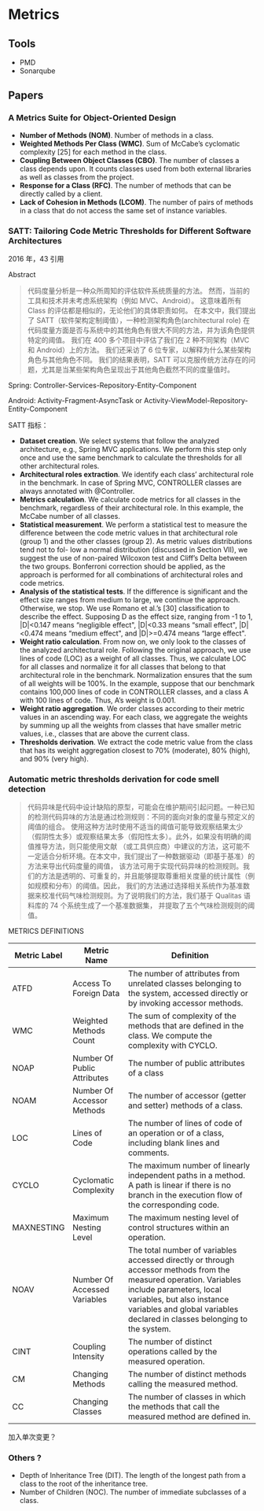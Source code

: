 # Metrics

## Tools

- PMD
- Sonarqube

## Papers

### A Metrics Suite for Object-Oriented Design

- **Number of Methods (NOM)**. Number of methods in a class.
- **Weighted Methods Per Class (WMC)**. Sum of McCabe’s cyclomatic complexity [25] for each method in the class.
- **Coupling Between Object Classes (CBO)**. The number of classes a class depends upon. It counts classes used from
  both external libraries as well as classes from the project.
- **Response for a Class (RFC)**. The number of methods that can be directly called by a client.
- **Lack of Cohesion in Methods (LCOM)**. The number of pairs of methods in a class that do not access the same set of
  instance variables.

### SATT: Tailoring Code Metric Thresholds for Different Software Architectures

2016 年，43 引用

Abstract

> 代码度量分析是一种众所周知的评估软件系统质量的方法。 然而，当前的工具和技术并未考虑系统架构（例如 MVC、Android）。
> 这意味着所有 Class 的评估都是相似的，无论他们的具体职责如何。 在本文中，我们提出了
> SATT（软件架构定制阈值），一种检测架构角色(architectural role)
> 在代码度量方面是否与系统中的其他角色有很大不同的方法，并为该角色提供特定的阈值。
> 我们在 400 多个项目中评估了我们在 2 种不同架构（MVC 和 Android）上的方法。 我们还采访了 6 位专家，以解释为什么某些架构角色与其他角色不同。
> 我们的结果表明，SATT 可以克服传统方法存在的问题，尤其是当某些架构角色呈现出于其他角色截然不同的度量值时。

Spring: Controller-Services-Repository-Entity-Component

Android: Activity-Fragment-AsyncTask or Activity-ViewModel-Repository-Entity-Component

SATT 指标：

- **Dataset creation**. We select systems that follow the analyzed architecture, e.g., Spring MVC applications. We
  perform this step only once and use the same benchmark to calculate the thresholds for all other architectural roles.
- **Architectural roles extraction**. We identify each class’ architectural role in the benchmark. In case of Spring
  MVC, CONTROLLER classes are always annotated with @Controller.
- **Metrics calculation**. We calculate code metrics for all classes in the benchmark, regardless of their architectural
  role. In this example, the McCabe number of all classes.
- **Statistical measurement**. We perform a statistical test to measure the difference between the code metric values in
  that architectural role (group 1) and the other classes (group 2). As metric values distributions tend not to fol- low
  a normal distribution (discussed in Section VII), we suggest the use of non-paired Wilcoxon test and Cliff’s Delta
  between the two groups. Bonferroni correction should be applied, as the approach is performed for all combinations of
  architectural roles and code metrics.
- **Analysis of the statistical tests**. If the difference is significant and the effect size ranges from medium to
  large, we continue the approach. Otherwise, we stop. We use Romano et al.’s [30] classification to describe the
  effect. Supposing D as the effect size, ranging from -1 to 1, |D|<0.147 means “negligible effect", |D|<0.33 means
  “small effect", |D|<0.474 means “medium effect", and |D|>=0.474 means “large effect".
- **Weight ratio calculation**. From now on, we only look to the classes of the analyzed architectural role. Following
  the original approach, we use lines of code (LOC) as a weight of all classes. Thus, we calculate LOC for all classes
  and normalize it for all classes that belong to that architectural role in the benchmark. Normalization ensures that
  the sum of all weights will be 100%. In the example, suppose that our benchmark contains 100,000 lines of code in
  CONTROLLER classes, and a class A with 100 lines of code. Thus, A’s weight is 0.001.
- **Weight ratio aggregation**. We order classes according to their metric values in an ascending way. For each class,
  we aggregate the weights by summing up all the weights from classes that have smaller metric values, i.e., classes
  that are above the current class.
- **Thresholds derivation**. We extract the code metric value from the class that has its weight aggregation closest to
  70% (moderate), 80% (high), and 90% (very high).

### Automatic metric thresholds derivation for code smell detection

> 代码异味是代码中设计缺陷的原型，可能会在维护期间引起问题。一种已知的检测代码异味的方法是通过检测规则：不同的面向对象的度量与预定义的阈值的组合。
> 使用这种方法时使用不适当的阈值可能导致观察结果太少（假阴性太多）或观察结果太多（假阳性太多）。此外，如果没有明确的阈值推导方法，则只能使用文献
> （或工具供应商）中建议的方法，这可能不一定适合分析环境。在本文中，我们提出了一种数据驱动（即基于基准）的方法来导出代码度量的阈值，
> 该方法可用于实现代码异味的检测规则。我们的方法是透明的、可重复的，并且能够提取尊重相关度量的统计属性（例如规模和分布）的阈值。因此，
> 我们的方法通过选择相关系统作为基准数据来校准代码气味检测规则。为了说明我们的方法，我们基于 Qualitas 语料库的 74 个系统生成了一个基准数据集，
> 并提取了五个气味检测规则的阈值。
> 

METRICS DEFINITIONS

| Metric Label | Metric Name                  | Definition                                                                                                                                                                                                                                            |
|--------------|------------------------------|-------------------------------------------------------------------------------------------------------------------------------------------------------------------------------------------------------------------------------------------------------|  
| ATFD         | Access To Foreign Data       | The number of attributes from unrelated classes belonging to the system, accessed directly or by invoking accessor methods.                                                                                                                           |  
| WMC          | Weighted Methods Count       | The sum of complexity of the methods that are defined in the class. We compute the complexity with CYCLO.                                                                                                                                             |
| NOAP         | Number Of Public Attributes  | The number of public attributes of a class                                                                                                                                                                                                            |   
| NOAM         | Number Of Accessor Methods   | The number of accessor (getter and setter) methods of a class.                                                                                                                                                                                        | 
| LOC          | Lines of Code                | The number of lines of code of an operation or of a class, including blank lines and comments.                                                                                                                                                        |
| CYCLO        | Cyclomatic Complexity        | The maximum number of linearly independent paths in a method. A path is linear if there is no branch in the execution flow of the corresponding code.                                                                                                 |
| MAXNESTING   | Maximum Nesting Level        | The maximum nesting level of control structures within an operation.                                                                                                                                                                                  | 
| NOAV         | Number Of Accessed Variables | The total number of variables accessed directly or through accessor methods from the measured operation. Variables include parameters, local variables, but also instance variables and global variables declared in classes belonging to the system. | 
| CINT         | Coupling Intensity           | The number of distinct operations called by the measured operation.                                                                                                                                                                                   | 
| CM           | Changing Methods             | The number of distinct methods calling the measured method.                                                                                                                                                                                           | 
| CC           | Changing Classes             | The number of classes in which the methods that call the measured method are defined in.                                                                                                                                                              | 

加入单次变更？

### Others ?

- Depth of Inheritance Tree (DIT). The length of the longest path from a class to the root of the inheritance tree.
- Number of Children (NOC). The number of immediate subclasses of a class.
